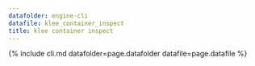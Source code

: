```yaml
---
datafolder: engine-cli
datafile: klee_container_inspect
title: klee container inspect
---
```

{% include cli.md datafolder=page.datafolder datafile=page.datafile %}

